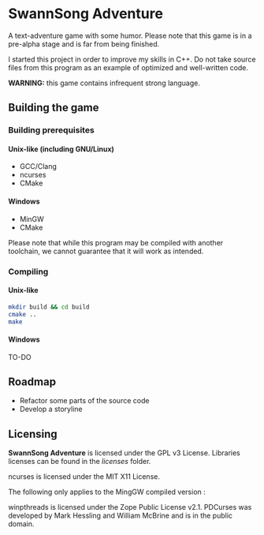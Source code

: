 # SwannSong Adventure
A text-adventure game with some humor. Please note that this game is in a pre-alpha stage and is far from being finished.

I started this project in order to improve my skills in C++. Do not take source files from this program as an example of optimized and well-written code.

**WARNING:** this game contains infrequent strong language.

## Building the game

### Building prerequisites

#### Unix-like (including GNU/Linux)
* GCC/Clang
* ncurses
* CMake

#### Windows
* MinGW
* CMake

Please note that while this program may be compiled with another toolchain, we cannot guarantee that it will work as intended.

### Compiling

#### Unix-like
```bash
mkdir build && cd build
cmake .. 
make
```

#### Windows
TO-DO


## Roadmap
* Refactor some parts of the source code
* Develop a storyline


## Licensing
**SwannSong Adventure** is licensed under the GPL v3 License. Libraries licenses can be found in the *licenses* folder.

ncurses is licensed under the MIT X11 License.

The following only applies to the MingGW compiled version :

winpthreads is licensed under the Zope Public License v2.1. PDCurses was developed by Mark Hessling and William McBrine and is in the public domain.
